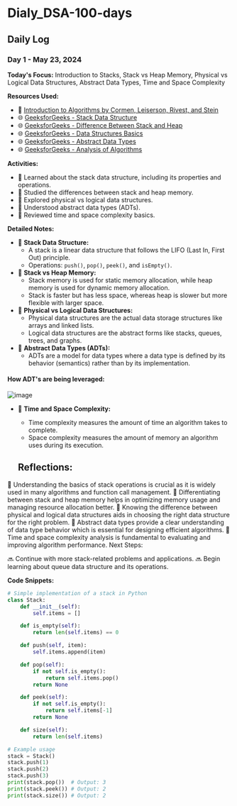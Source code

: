# Dialy_DSA-100-days

## Daily Log

### Day 1 - May 23, 2024

**Today's Focus:** Introduction to Stacks, Stack vs Heap Memory, Physical vs Logical Data Structures, Abstract Data Types, Time and Space Complexity

**Resources Used:**
- 📖 <a href="https://www.amazon.com/Introduction-Algorithms-3rd-MIT-Press/dp/0262033844">Introduction to Algorithms by Cormen, Leiserson, Rivest, and Stein</a>
- 🌐 <a href="https://www.geeksforgeeks.org/stack-data-structure/">GeeksforGeeks - Stack Data Structure</a>
- 🌐 <a href="https://www.geeksforgeeks.org/difference-between-stack-and-heap/">GeeksforGeeks - Difference Between Stack and Heap</a>
- 🌐 <a href="https://www.geeksforgeeks.org/data-structures-basics/">GeeksforGeeks - Data Structures Basics</a>
- 🌐 <a href="https://www.geeksforgeeks.org/abstract-data-types/">GeeksforGeeks - Abstract Data Types</a>
- 🌐 <a href="https://www.geeksforgeeks.org/analysis-of-algorithms-set-1-asymptotic-analysis/">GeeksforGeeks - Analysis of Algorithms</a>

**Activities:**
- 📝 Learned about the stack data structure, including its properties and operations.
- 📝 Studied the differences between stack and heap memory.
- 📝 Explored physical vs logical data structures.
- 📝 Understood abstract data types (ADTs).
- 📝 Reviewed time and space complexity basics.

**Detailed Notes:**
- 📝 **Stack Data Structure:**
  - A stack is a linear data structure that follows the LIFO (Last In, First Out) principle.
  - Operations: `push()`, `pop()`, `peek()`, and `isEmpty()`.
- 📝 **Stack vs Heap Memory:**
  - Stack memory is used for static memory allocation, while heap memory is used for dynamic memory allocation.
  - Stack is faster but has less space, whereas heap is slower but more flexible with larger space.
- 📝 **Physical vs Logical Data Structures:**
  - Physical data structures are the actual data storage structures like arrays and linked lists.
  - Logical data structures are the abstract forms like stacks, queues, trees, and graphs.
- 📝 **Abstract Data Types (ADTs):**
  - ADTs are a model for data types where a data type is defined by its behavior (semantics) rather than by its implementation.
####  How ADT's are being leveraged: 
![image](https://github.com/ajaykr2712/Dialy_DSA-100-days/assets/112938234/3d3e5dd5-2ebd-4a26-b114-bbfe33b1add0)

- 📝 **Time and Space Complexity:**
  - Time complexity measures the amount of time an algorithm takes to complete.
  - Space complexity measures the amount of memory an algorithm uses during its execution.

  ## Reflections:

🤔 Understanding the basics of stack operations is crucial as it is widely used in many algorithms and function call management.
🚀 Differentiating between stack and heap memory helps in optimizing memory usage and managing resource allocation better.
🤔 Knowing the difference between physical and logical data structures aids in choosing the right data structure for the right problem.
🚀 Abstract data types provide a clear understanding of data type behavior which is essential for designing efficient algorithms.
🤔 Time and space complexity analysis is fundamental to evaluating and improving algorithm performance.
Next Steps:

🔜 Continue with more stack-related problems and applications.
🔜 Begin learning about queue data structure and its operations.

**Code Snippets:**
```python
# Simple implementation of a stack in Python
class Stack:
    def __init__(self):
        self.items = []

    def is_empty(self):
        return len(self.items) == 0

    def push(self, item):
        self.items.append(item)

    def pop(self):
        if not self.is_empty():
            return self.items.pop()
        return None

    def peek(self):
        if not self.is_empty():
            return self.items[-1]
        return None

    def size(self):
        return len(self.items)

# Example usage
stack = Stack()
stack.push(1)
stack.push(2)
stack.push(3)
print(stack.pop())  # Output: 3
print(stack.peek()) # Output: 2
print(stack.size()) # Output: 2


  
